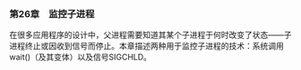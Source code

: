 ### 第26章　监控子进程

在很多应用程序的设计中，父进程需要知道其某个子进程于何时改变了状态——子进程终止或因收到信号而停止。本章描述两种用于监控子进程的技术：系统调用wait()（及其变体）以及信号SIGCHLD。

